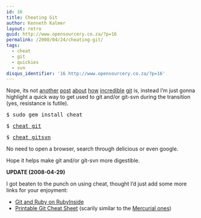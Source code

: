 ```yaml
---
id: 16
title: Cheating Git
author: Kenneth Kalmer
layout: retro
guid: http://www.opensourcery.co.za/?p=16
permalink: /2008/04/24/cheating-git/
tags:
  - cheat
  - git
  - quickies
  - svn
disqus_identifier: '16 http://www.opensourcery.co.za/?p=16'
---
```


Nope, its not [another][1] [post][2] [about][3] [how][4] [incredible][5] [git][6] is, instead I&#8217;m just gonna highlight a quick way to get used to git and/or git-svn during the transition (yes, resistance is futile).

<pre>$ sudo gem install cheat</pre>
<pre>$ <a href="http://cheat.errtheblog.com/s/git/">cheat git</a></pre>
<pre>$ <a href="http://cheat.errtheblog.com/s/gitsvn/">cheat gitsvn</a></pre>

No need to open a browser, search through delicious or even google.

Hope it helps make git and/or git-svn more digestible.

**UPDATE (2008-04-29)**

I got beaten to the punch on using cheat, thought I&#8217;d just add some more links for your enjoyment:

* [Git and Ruby on RubyInside][7]
* [Printable Git Cheat Sheet][8] (scarily similar to the [Mercurial ones][9])

 [1]: http://andy.delcambre.com/2008/3/4/git-svn-workflow
 [2]: http://video.google.com/videoplay?docid=-3999952944619245780
 [3]: http://video.google.com/videoplay?docid=-2199332044603874737
 [4]: http://www.vimeo.com/369095
 [5]: http://scie.nti.st/2007/11/14/hosting-git-repositories-the-easy-and-secure-way
 [6]: http://git.or.cz/course/svn.html
 [7]: http://www.rubyinside.com/git-and-ruby-git-tutorials-articles-and-links-for-rubyists-860.html
 [8]: http://ktown.kde.org/~zrusin/git/git-cheat-sheet-medium.png
 [9]: http://www.selenic.com/mercurial/wiki/index.cgi/QuickReferenceCardsAndCheatSheets
